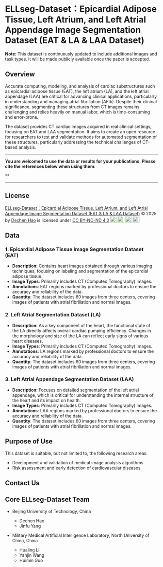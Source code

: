 # ELLseg-Dataset：Epicardial Adipose Tissue, Left Atrium, and Left Atrial Appendage Image Segmentation Dataset (EAT & LA & LAA Dataset)


**Note:**
This dataset is continuously updated to include additional images and task types. It will be made publicly available once the paper is accepted.


## Overview
Accurate computing, modeling, and analysis of cardiac substructures such as epicardial adipose tissue (EAT), the left atrium (LA), and the left atrial appendage (LAA) are critical for advancing clinical applications, particularly in understanding and managing atrial fibrillation (AFib). Despite their clinical significance, segmenting these structures from CT images remains challenging and relies heavily on manual labor, which is time-consuming and error-prone.


The dataset provides CT cardiac images acquired in real clinical settings, focusing on EAT and LAA segmentation. It aims to create an open resource for researchers to test and validate methods for automated segmentation of these structures, particularly addressing the technical challenges of CT-based analysis. 

* * *
**You are welcomed to use the data or results for your publications. Please cite the references below when using them:**

**
* * *


## License

<a href="https://github.com/HAOoO-DC/ELLseg-Dataset">ELLseg-Dataset：Epicardial Adipose Tissue, Left Atrium, and Left Atrial Appendage Image Segmentation Dataset (EAT &amp; LA &amp; LAA Dataset)</a> © 2025 by <a href="https://orcid.org/0000-0002-4686-423X">Dechen Hao</a> is licensed under <a href="https://creativecommons.org/licenses/by-nc-nd/4.0/">CC BY-NC-ND 4.0</a><a href="https://creativecommons.org/licenses/by-nc-nd/4.0/?ref=chooser-v1" target="_blank" rel="license noopener noreferrer" style="display:inline-block;"><img style="height:22px!important;margin-left:3px;vertical-align:text-bottom;" src="https://mirrors.creativecommons.org/presskit/icons/cc.svg?ref=chooser-v1" alt=""><img style="height:22px!important;margin-left:3px;vertical-align:text-bottom;" src="https://mirrors.creativecommons.org/presskit/icons/by.svg?ref=chooser-v1" alt=""><img style="height:22px!important;margin-left:3px;vertical-align:text-bottom;" src="https://mirrors.creativecommons.org/presskit/icons/nc.svg?ref=chooser-v1" alt=""><img style="height:22px!important;margin-left:3px;vertical-align:text-bottom;" src="https://mirrors.creativecommons.org/presskit/icons/nd.svg?ref=chooser-v1" alt=""></a>

## Data

### 1. Epicardial Adipose Tissue Image Segmentation Dataset (EAT)
- **Description**: Contains heart images obtained through various imaging techniques, focusing on labeling and segmentation of the epicardial adipose tissue.
- **Image Types**: Primarily includes CT (Computed Tomography) images.
- **Annotations**: EAT regions marked by professional doctors to ensure the accuracy and reliability of the data.
- **Quantity**: The dataset includes 60 images from three centers, covering images of patients with atrial fibrillation and normal images.


### 2. Left Atrial Segmentation Dataset (LA)
- **Description**: As a key component of the heart, the functional state of the LA directly affects overall cardiac pumping efficiency. Changes in the morphology and size of the LA can reflect early signs of various heart diseases.
- **Image Types**: Primarily includes CT (Computed Tomography) images.
- **Annotations**: LA regions marked by professional doctors to ensure the accuracy and reliability of the data.
- **Quantity**: The dataset includes 60 images from three centers, covering images of patients with atrial fibrillation and normal images.


### 3. Left Atrial Appendage Segmentation Dataset (LAA)
- **Description**: Focuses on detailed segmentation of the left atrial appendage, which is critical for understanding the internal structure of the heart and its impact on health.
- **Image Types**: Primarily includes CT (Computed Tomography) images.
- **Annotations**: LAA regions marked by professional doctors to ensure the accuracy and reliability of the data.
- **Quantity**: The dataset includes 60 images from three centers, covering images of patients with atrial fibrillation and normal images.


## Purpose of Use


This dataset is suitable, but not limited to, the following research areas:
- Development and validation of medical image analysis algorithms.
- Risk assessment and early detection of cardiovascular diseases.



## Contact Us



## Core ELLseg-Dataset Team
* Beijing University of Technology, China
  * Dechen Hao
  * Jinfu Yang

* Military Medical Artificial Intelligence Laboratory, North University of China, China
  * Hualing Li
  * Yanjin Wang
  * Huimin Guo
